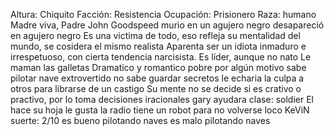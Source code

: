 Altura: Chiquito
Facción: Resistencia
Ocupación: Prisionero
Raza: humano
Madre viva, Padre John Goodspeed murio en un agujero negro desapareció en agujero negro
Es una victima de todo, eso refleja su mentalidad del mundo, se cosidera el mismo realista
Aparenta ser un idiota inmaduro e irrespetuoso, con cierta tendencia narcisista.
Es líder, aunque no nato
Le maman las galletas
Dramatico y romantico
pobre
por algún motivo sabe pilotar nave
extrovertido no sabe guardar secretos
le echaria la culpa a otros para librarse de un castigo
Su mente no se decide si es crativo o practivo, por lo toma decisiones iracionales
gary ayudara
clase: soldier
El hace su hoja
le gusta la radio 
tiene un robot para no volverse loco KeViN
suerte: 2/10
es bueno pilotando naves 
es malo pilotando naves